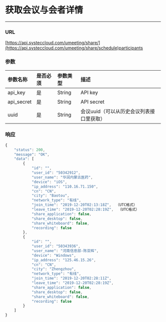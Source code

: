 # 获取会议与会者详情

---

### URL

[https://api.systeccloud.com/umeeting/share/](https://api.systeccloud.com/umeeting/share/schedule)participants

### 参数

| 参数名称 | 是否必须 | 参数类型 | 描述 |
| :--- | :--- | :--- | :--- |
| api\_key | 是 | String | API key |
| api\_secret | 是 | String | API secret |
| uuid | 是 | String | 会议uuid（可以从历史会议列表接口里获取） |

### 响应

```js
{
    "status": 200,
    "message": "OK",
    "data": [
        {
            "id": "",
            "user_id": "50342912",
            "user_name": "华润内蒙古医药",
            "device": "iOS",
            "ip_address": "110.16.71.150",
            "cn": "CN",
            "city": "Baotou",
            "network_type": "有线",
            "join_time": "2019-12-20T02:13:18Z",  （UTC格式）
            "leave_time": "2019-12-20T02:28:19Z",  （UTC格式）
            "share_application": false,
            "share_desktop": false,
            "share_whiteboard": false,
            "recording": false
        },
        {
            "id": "",
            "user_id": "50343936",
            "user_name": "河南信息部-陈亚辉",
            "device": "Windows",
            "ip_address": "125.46.15.26",
            "cn": "CN",
            "city": "Zhengzhou",
            "network_type": "有线",
            "join_time": "2019-12-20T02:28:11Z",
            "leave_time": "2019-12-20T02:28:19Z",
            "share_application": false,
            "share_desktop": false,
            "share_whiteboard": false,
            "recording": false
        }
    ]
}
```



